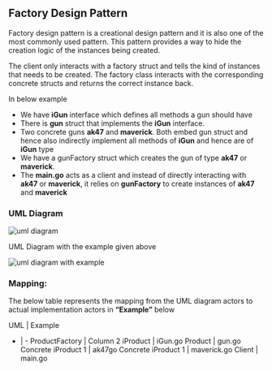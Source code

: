 ## Factory Design Pattern

Factory design pattern is a creational design pattern and it is also one of the most commonly used pattern. This pattern provides a way to hide the creation logic of the instances being created.

The client only interacts with a factory struct and tells the kind of instances that needs to be created. The factory class interacts with the corresponding concrete structs and returns the correct instance back.

In below example

 - We have **iGun** interface which defines all methods a gun should have
 - There is **gun** struct that implements the **iGun** interface.
 - Two concrete guns **ak47** and **maverick**. Both embed gun struct and hence also indirectly implement all methods of **iGun** and hence are of **iGun** type
 - We have a gunFactory struct which creates the gun of type **ak47** or **maverick**.
 - The **main.go** acts as a client and instead of directly interacting with **ak47** or **maverick**, it relies on **gunFactory** to create instances of **ak47** and **maverick**

### UML Diagram

![uml diagram](https://github.com/filipeandrade6/go-design-patterns/blob/master/factory/imgs/Factory-Design-Pattern-1.jpg?raw=true)

UML Diagram with the example given above

![uml diagram with example](https://github.com/filipeandrade6/go-design-patterns/blob/master/factory/imgs/Factory-Design-Pattern-2.jpg?raw=true)

### Mapping:

The below table represents the mapping from the UML diagram actors to actual implementation actors in **“Example”** below

UML | Example
- | -
ProductFactory | Column 2
iProduct | iGun.go
Product | gun.go
Concrete iProduct 1 | ak47go
Concrete iProduct 1 | maverick.go
Client | main.go